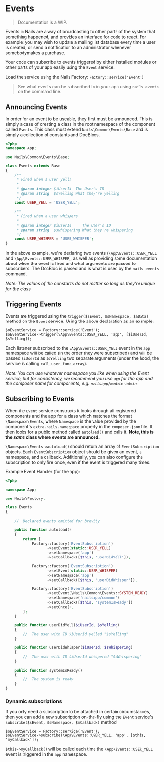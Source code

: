 # Events
> Documentation is a WIP.



Events in Nails are a way of broadcasting to other parts of the system that something happened, and provides an interface for code to react. For example; you may wish to update a mailing list database every time a user is created, or send a notification to an administrator whenever somebodymakes a purchase.

Your code can subscribe to events triggered by either installed modules or other parts of your app easily using the `Event` service.

Load the service using the Nails Factory: `Factory::service('Event')`

> See what events can be subscribed to in your app using `nails events` on the command line.



## Announcing Events

In order for an event to be useable, they first must be announced. This is simply a case of creating a class in the root namespace of the component called `Events`. This class must extend `Nails\Common\Events\Base` and is simply a collection of constants and DocBlocs.


```php
<?php
namespace App;

use Nails\Common\Events\Base;

class Events extends Base
{
    /**
     * Fired when a user yells
     *
     * @param integer $iUserId  The User's ID
     * @param string  $sYelling What they're yelling
     */
    const USER_YELL = 'USER_YELL';
    
    /**
     * Fired when a user whispers
     *
     * @param integer $iUserId     The User's ID
     * @param string  $swhispering What they're whispering
     */
    const USER_WHISPER = 'USER_WHISPER';
}
```

In the above example, we're declaring two events (`\App\Events::USER_YELL` and `\App\Events::USER_WHISPER`), as well as providing some documentation about when the event is fired and what arguments are passed to subscribers. The DocBloc is parsed and is what is used by the `nails events` command.

*Note: The values of the constants do not matter so long as they're unique for the class*



## Triggering Events

Events are triggered using the `trigger($sEvent, $sNamespace, $aData)` method on the `Event` service. Using the above declaration as an example:

    $oEventService = Factory::service('Event');
    $oEventService->trigger(\App\Events::USER_YELL, 'app', [$iUserId, $sYelling]);

Each listener subscribed to the `\App\Events::USER_YELL` event in the `app` namespace will be called (in the order they were subscribed) and will be passed `$iUserId` as `$sYelling` two separate arguments (under the hood, the service is calling `call_user_func_array`).

*Note: You can use whatever namespace you like when using the Event service, but for consistency, we recommend you use `app` for the app and the composer name for components, e.g. `nailsapp/module-admin`*





## Subscribing to Events


When the `Event` service constructs it looks through all registered components and the app for a class which matches the format `\Namespace\Events`, where `Namespace` is the value provided by the component's `extra.nails.namespace` property in the `composer.json` file. It then looks for a public method called `autoload()` and calls it. **Note, this is the _same_ class where events are announced.**

`\Namespace\Events->autoload()` should return an array of `EventSubscription` objects. Each `EventSubscription` object should be given an event, a namespace, and a callback. Additionally, you can also configure the subscription to only fire once, even if the event is triggered many times.


Example Event Handler (for the app):

```php
<?php

namespace App;

use Nails\Factory;

class Events
{
    
    //  Declared events omitted for brevity

    public function autoload()
    {
        return [
            Factory::factory('EventSubscription')
                   ->setEvent(static::USER_YELL)
                   ->setNamespace('app')
                   ->setCallback([$this, 'userDidYell']),

            Factory::factory('EventSubscription')
                   ->setEvent(static::USER_WHISPER)
                   ->setNamespace('app')
                   ->setCallback([$this, 'userDidWhisper']),

            Factory::factory('EventSubscription')
                   ->setEvent(\Nails\Common\Events::SYSTEM_READY)
                   ->setNamespace('nailsapp/common')
                   ->setCallback([$this, 'systemIsReady'])
                   ->setOnce(),
        ];
    }

    public function userDidYell($iUserId, $sYelling)
    {
        //  The user with ID $iUserId yelled "$sYelling"
    }

    public function userDidWhisper($iUserId, $sWhispering)
    {
        //  The user with ID $iUserId whispered "$sWhispering"
    }

    public function systemIsReady()
    {
        //  The system is ready
    }
}
```


### Dynamic subscriptions

If you only need a subscription to be attached in certain circumstances, then you can add a new subscription on-the-fly using the `Event` service's `subscribe($sEvent, $sNamespace, $mCallback)` method.

    $oEventService = Factory::service('Event');
    $oEventService->subscribe(\App\Events::USER_YELL, 'app', [$this, 'myCallback']);

`$this->myCallback()` will be called each time the `\App\Events::USER_YELL` event is triggered in the `app` namespace.

